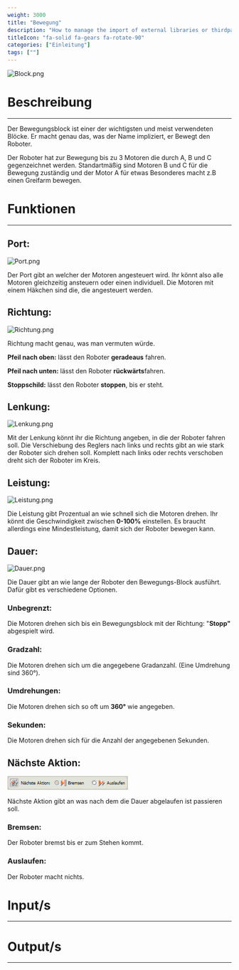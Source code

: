 ```yaml
---
weight: 3000
title: "Bewegung"
description: "How to manage the import of external libraries or thirdparties code?"
titleIcon: "fa-solid fa-gears fa-rotate-90"
categories: ["Einleitung"]
tags: [""]
---
```



![Block.png](/images/nxt-images/Kapitel%201%20Allgemeine%20Bl%C3%B6cke/1.1%20Bewegungs/Block.png)


# Beschreibung
---

Der Bewegungsblock ist einer der wichtigsten und meist verwendeten Blöcke. Er macht genau das, was der Name impliziert, er Bewegt den Roboter.

Der Roboter hat zur Bewegung bis zu 3 Motoren die durch A, B und C gegenzeichnet werden. Standartmäßig sind Motoren B und C für die Bewegung zuständig und der Motor A für etwas Besonderes macht z.B einen Greifarm bewegen.

# Funktionen
---

## Port:

![Port.png](/images/nxt-images/Kapitel%201%20Allgemeine%20Bl%C3%B6cke/1.1%20Bewegungs/Port.png)





Der Port gibt an welcher der Motoren angesteuert wird. Ihr könnt also alle Motoren gleichzeitig ansteuern oder einen individuell. Die Motoren mit einem Häkchen sind die, die angesteuert werden.

## Richtung:

![Richtung.png](/images/nxt-images/Kapitel%201%20Allgemeine%20Bl%C3%B6cke/1.1%20Bewegungs/Richtung.png)

Richtung macht genau, was man vermuten würde.

**Pfeil nach oben:** lässt den Roboter **geradeaus** fahren.

**Pfeil nach unten:** lässt den Roboter **rückwärts**fahren.

**Stoppschild:** lässt den Roboter **stoppen**, bis er steht.

## Lenkung:

![Lenkung.png](/images/nxt-images/Kapitel%201%20Allgemeine%20Bl%C3%B6cke/1.1%20Bewegungs/Lenkung.png)

Mit der Lenkung könnt ihr die Richtung angeben, in die der Roboter fahren soll. Die Verschiebung des Reglers nach links und rechts gibt an wie stark der Roboter sich drehen soll. Komplett nach links oder rechts verschoben dreht sich der Roboter im Kreis.

## Leistung:

![Leistung.png](/images/nxt-images/Kapitel%201%20Allgemeine%20Bl%C3%B6cke/1.1%20Bewegungs/Leistung.png)

Die Leistung gibt Prozentual an wie schnell sich die Motoren drehen. Ihr könnt die Geschwindigkeit zwischen **0-100%** einstellen. Es braucht allerdings eine Mindestleistung, damit sich der Roboter bewegen kann.

## Dauer:

![Dauer.png](/images/nxt-images/Kapitel%201%20Allgemeine%20Bl%C3%B6cke/1.1%20Bewegungs/Dauer.png)

Die Dauer gibt an wie lange der Roboter den Bewegungs-Block ausführt. Dafür gibt es verschiedene Optionen.

### Unbegrenzt:&#x20;

Die Motoren drehen sich bis ein Bewegungsblock mit der Richtung: "**Stopp"** abgespielt wird.

### Gradzahl:&#x20;

Die Motoren drehen sich um die angegebene Gradanzahl. (Eine Umdrehung sind 360°).

### Umdrehungen:&#x20;

Die Motoren drehen sich so oft um **360°** wie angegeben.

### Sekunden:&#x20;

Die Motoren drehen sich für die Anzahl der angegebenen Sekunden.

## Nächste Aktion:

![Nächste_Aktion.png](/images/nxt-images/Kapitel%201%20Allgemeine%20Bl%C3%B6cke/1.1%20Bewegungs/Nächste_Aktion.png)

Nächste Aktion gibt an was nach dem die Dauer abgelaufen ist passieren soll.

### Bremsen:

Der Roboter bremst bis er zum Stehen kommt.

### Auslaufen:&#x20;

Der Roboter macht nichts.

# Input/s
---

# Output/s
---
